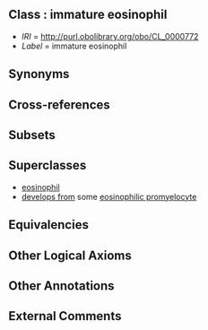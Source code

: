 
## Class : immature eosinophil

 * *IRI* = http://purl.obolibrary.org/obo/CL_0000772
 * *Label* = immature eosinophil

## Synonyms


## Cross-references


## Subsets


## Superclasses

 * [eosinophil](../../CL/71/CL_0000771.md)
 * [develops from](../../RO/02/RO_0002202.md) some [eosinophilic promyelocyte](../../CL/33/CL_0000833.md)

## Equivalencies


## Other Logical Axioms


## Other Annotations


## External Comments

